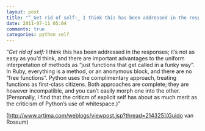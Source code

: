 ```yaml
---
layout: post
title: "“_Get rid of self:_ I think this has been addressed in the responses; it’s not as easy as you’d think, and there are important advantages to the uniform interpretation of methods as “just functions that get called in a funky way”. In Ruby, everything is a method, or an anonymous block, and there are no “free functions”. Python uses the complimentary approach, treating functions as first-class citizens. Both approaches are complete; they are however incompatible, and you can’t easily morph one into the other. (Personally, I find that the criticm of explicit self has about as much merit as the criticism of Python’s use of whitespace.)”"
date: 2011-07-11 05:04
comments: true
categories: python self
---
```


“_Get rid of self:_ I think this has been addressed in the responses; it’s not as easy as you’d think, and there are important advantages to the uniform interpretation of methods as “just functions that get called in a funky way”. In Ruby, everything is a method, or an anonymous block, and there are no “free functions”. Python uses the complimentary approach, treating functions as first-class citizens. Both approaches are complete; they are however incompatible, and you can’t easily morph one into the other. (Personally, I find that the criticm of explicit self has about as much merit as the criticism of Python’s use of whitespace.)”

[http://www.artima.com/weblogs/viewpost.jsp?thread=214325](Guido van Rossum)

